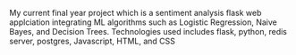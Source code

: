 My current final year project which is a sentiment analysis flask web applciation integrating ML algorithms such as Logistic Regression, Naive Bayes, and Decision Trees.
Technologies used includes flask, python, redis server, postgres, Javascript, HTML, and CSS
